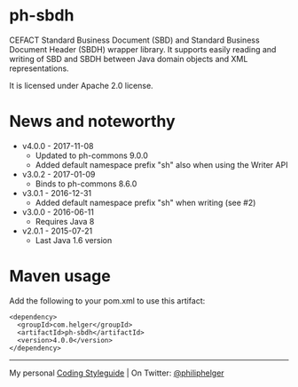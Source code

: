# ph-sbdh

CEFACT Standard Business Document (SBD) and Standard Business Document Header (SBDH) wrapper library.
It supports easily reading and writing of SBD and SBDH between Java domain objects and XML representations.

It is licensed under Apache 2.0 license.

# News and noteworthy
* v4.0.0 - 2017-11-08
  * Updated to ph-commons 9.0.0
  * Added default namespace prefix "sh" also when using the Writer API
* v3.0.2 - 2017-01-09
  * Binds to ph-commons 8.6.0
* v3.0.1 - 2016-12-31
  * Added default namespace prefix "sh" when writing (see #2)
* v3.0.0 - 2016-06-11
  * Requires Java 8
* v2.0.1 - 2015-07-21
  * Last Java 1.6 version  

# Maven usage
Add the following to your pom.xml to use this artifact:
```
<dependency>
  <groupId>com.helger</groupId>
  <artifactId>ph-sbdh</artifactId>
  <version>4.0.0</version>
</dependency>
```

---

My personal [Coding Styleguide](https://github.com/phax/meta/blob/master/CodeingStyleguide.md) |
On Twitter: <a href="https://twitter.com/philiphelger">@philiphelger</a>
